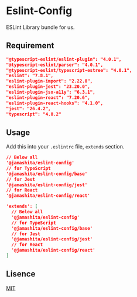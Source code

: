 # Eslint-Config

ESLint Library bundle for us.

## Requirement

```json
"@typescript-eslint/eslint-plugin": "4.0.1",
"@typescript-eslint/parser": "4.0.1",
"@typescript-eslint/typescript-estree": "4.0.1",
"eslint": "7.8.1",
"eslint-plugin-import": "2.22.0",
"eslint-plugin-jest": "23.20.0",
"eslint-plugin-jsx-a11y": "6.3.1",
"eslint-plugin-react": "7.20.6",
"eslint-plugin-react-hooks": "4.1.0",
"jest": "26.4.2",
"typescript": "4.0.2"
```

## Usage

Add this into your `.eslintrc` file, `extends` section.

```json
// Below all
'@jamashita/eslint-config'
// for TypeScript
'@jamashita/eslint-config/base'
// for Jest 
'@jamashita/eslint-config/jest'
// for React
'@jamashita/eslint-config/react'
```

```json
'extends': [
  // Below all
  '@jamashita/eslint-config'
  // for TypeScript
  '@jamashita/eslint-config/base'
  // for Jest 
  '@jamashita/eslint-config/jest'
  // for React
  '@jamashita/eslint-config/react'
]
```

## Lisence

[MIT](LICENSE)